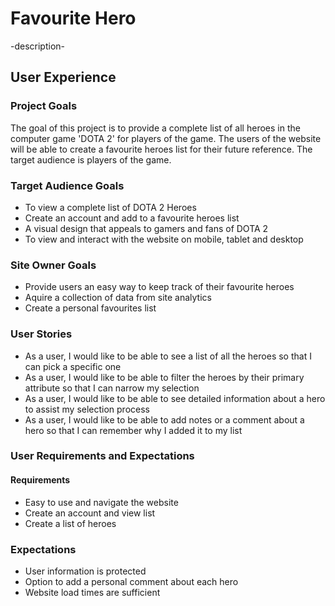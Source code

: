 # Favourite Hero

-description-

## User Experience

### Project Goals
The goal of this project is to provide a complete list of all heroes in the computer game 'DOTA 2' for players of the game. The users of the website will be able to create a favourite heroes list for their future reference. The target audience is players of the game.

### Target Audience Goals
- To view a complete list of DOTA 2 Heroes
- Create an account and add to a favourite heroes list
- A visual design that appeals to gamers and fans of DOTA 2
- To view and interact with the website on mobile, tablet and desktop

### Site Owner Goals
- Provide users an easy way to keep track of their favourite heroes
- Aquire a collection of data from site analytics
- Create a personal favourites list

### User Stories
* As a user, I would like to be able to see a list of all the heroes so that I can pick a specific one
* As a user, I would like to be able to filter the heroes by their primary attribute so that I can narrow my selection
* As a user, I would like to be able to see detailed information about a hero to assist my selection process
* As a user, I would like to be able to add notes or a comment about a hero so that I can remember why I added it to my list

### User Requirements and Expectations
#### Requirements
- Easy to use and navigate the website
- Create an account and view list
- Create a list of heroes
### Expectations
- User information is protected
- Option to add a personal comment about each hero
- Website load times are sufficient



